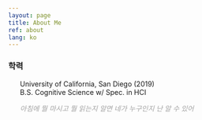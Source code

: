 ```yaml
---
layout: page
title: About Me
ref: about
lang: ko
---
```


<div class="code">
<h3>학력</h3>
<ul style="margin-top: 0px">
University of California, San Diego  (2019)<br>
 B.S. Cognitive Science w/ Spec. in HCI
</ul>
</div>

<div class="divider"></div>

<ul style="margin-top: 0px">
<span style="color: #a4a4a4; font-style: italic;">아침에 뭘 마시고 뭘 읽는지 알면 네가 누구인지 난 알 수 있어</span>
</ul>
